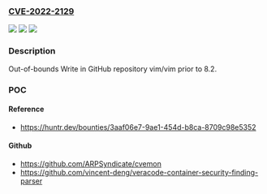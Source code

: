 ### [CVE-2022-2129](https://cve.mitre.org/cgi-bin/cvename.cgi?name=CVE-2022-2129)
![](https://img.shields.io/static/v1?label=Product&message=vim%2Fvim&color=blue)
![](https://img.shields.io/static/v1?label=Version&message=%3C%208.2%20&color=brighgreen)
![](https://img.shields.io/static/v1?label=Vulnerability&message=CWE-787%20Out-of-bounds%20Write&color=brighgreen)

### Description

Out-of-bounds Write in GitHub repository vim/vim prior to 8.2.

### POC

#### Reference
- https://huntr.dev/bounties/3aaf06e7-9ae1-454d-b8ca-8709c98e5352

#### Github
- https://github.com/ARPSyndicate/cvemon
- https://github.com/vincent-deng/veracode-container-security-finding-parser

